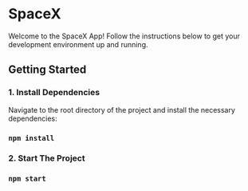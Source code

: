 # SpaceX

Welcome to the SpaceX App! Follow the instructions below to get your development environment up and running.

## Getting Started

### 1. Install Dependencies

Navigate to the root directory of the project and install the necessary dependencies:

### `npm install`

### 2. Start The Project

### `npm start`
